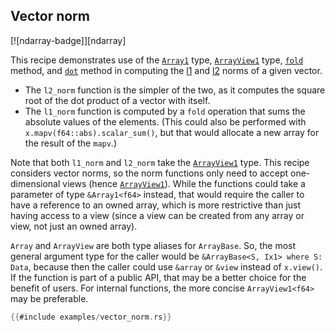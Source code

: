 ## Vector norm
[![ndarray-badge]][ndarray]

This recipe demonstrates use of the [`Array1`] type, [`ArrayView1`] type,
[`fold`] method, and [`dot`] method in computing the [l1] and [l2] norms of a
given vector. 
+ The `l2_norm` function is the simpler of the two, as it computes the
square root of the dot product of a vector with itself.
+ The `l1_norm` function is computed by a `fold`
operation that sums the absolute values of the elements. (This could also be
performed with `x.mapv(f64::abs).scalar_sum()`, but that would allocate a new
array for the result of the `mapv`.)

Note that both `l1_norm` and `l2_norm` take the [`ArrayView1`] type. This recipe
considers vector norms, so the norm functions only need to accept one-dimensional 
views (hence [`ArrayView1`]). While the functions could take a
parameter of type `&Array1<f64>` instead, that would require the caller to have
a reference to an owned array, which is more restrictive than just having access
to a view (since a view can be created from any array or view, not just an owned
array).

`Array` and `ArrayView` are both type aliases for `ArrayBase`. So, the most 
general argument type for the caller would be `&ArrayBase<S, Ix1> where S: Data`, 
because then the caller could use `&array` or `&view` instead of `x.view()`. 
If the function is part of a public API, that may be a better choice for the 
benefit of users. For internal functions, the more concise `ArrayView1<f64>` 
may be preferable.

```rust
{{#include examples/vector_norm.rs}}
```

[`Array1`]: https://docs.rs/ndarray/*/ndarray/type.Array1.html
[`ArrayView1`]: https://docs.rs/ndarray/*/ndarray/type.ArrayView1.html
[`dot`]: https://docs.rs/ndarray/*/ndarray/struct.ArrayBase.html#method.dot
[`fold`]: https://docs.rs/ndarray/*/ndarray/struct.ArrayBase.html#method.fold
[l1]: http://mathworld.wolfram.com/L1-Norm.html
[l2]: http://mathworld.wolfram.com/L2-Norm.html
